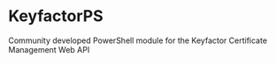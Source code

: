 # KeyfactorPS
Community developed PowerShell module for the Keyfactor Certificate Management Web API
